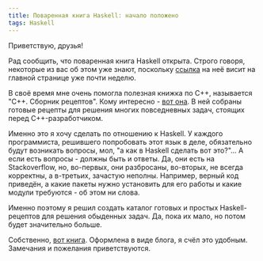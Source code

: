 ```yaml
---
title: Поваренная книга Haskell: начало положено
tags: Haskell
---
```


Приветствую, друзья!

Рад сообщить, что поваренная книга Haskell открыта. Строго говоря, некоторые из вас об этом уже знают, поскольку [ссылка](http://cookbook.dshevchenko.biz/) на неё висит на главной странице уже почти неделю.

В своё время мне очень помогла полезная книжка по C++, называется "C++. Сборник рецептов". Кому интересно - [вот она](http://www.booksgid.com/programmer/36636-c.-sbornik-receptov.html). В ней собраны готовые рецепты для решения многих повседневных задач, стоящих перед C++-разработчиком.

Именно это я хочу сделать по отношению к Haskell. У каждого программиста, решившего попробовать этот язык в деле, обязательно будут возникать вопросы, мол, "а как в Haskell сделать вот это?"... А если есть вопросы - должны быть и ответы. Да, они есть на Stackoverflow, но, во-первых, они разбросаны, во-вторых, не всегда корректны, а в-третьих, зачастую неполны. Например, верный код приведён, а какие пакеты нужно установить для его работы и какие модули требуются - об этом ни слова.

Именно поэтому я решил создать каталог готовых и простых Haskell-рецептов для решения обыденных задач. Да, пока их мало, но потом будет значительно больше.

Собственно, [вот книга](http://cookbook.dshevchenko.biz). Оформлена в виде блога, я счёл это удобным. Замечания и пожелания приветствуются.


